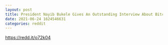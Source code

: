 ```yaml
--- 
layout: post 
title: President Nayib Bukele Gives An Outstanding Interview About Bitcoin. The New World? 
date: 2021-06-24 1624546631 
categories: reddit 
--- 
```

https://redd.it/o72k04